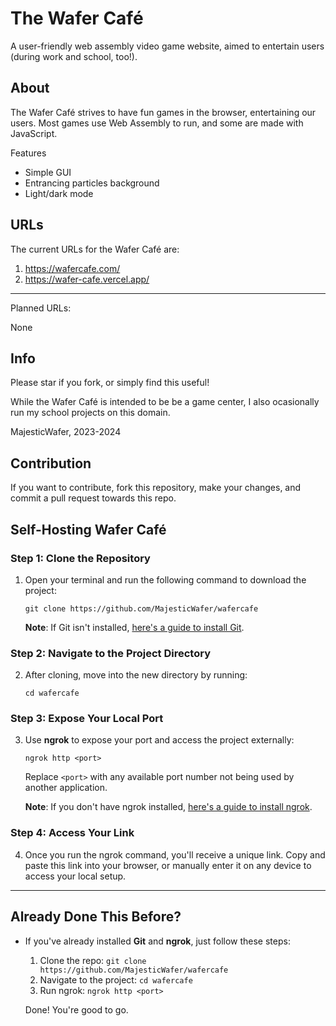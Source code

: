 # The Wafer Café

A user-friendly web assembly video game website, aimed to entertain users (during work and school, too!).

## About

The Wafer Café strives to have fun games in the browser, entertaining our users. Most games use Web Assembly to run, and some are made with JavaScript.

Features
- Simple GUI
- Entrancing particles background
- Light/dark mode

## URLs

The current URLs for the Wafer Café are:

1. https://wafercafe.com/
2. https://wafer-cafe.vercel.app/

---

Planned URLs:

None

## Info

Please star if you fork, or simply find this useful!

While the Wafer Café is intended to be be a game center, I also ocasionally run my school projects on this domain.

MajesticWafer, 2023-2024

## Contribution

If you want to contribute, fork this repository, make your changes, and commit a pull request towards this repo.

## Self-Hosting Wafer Café

### Step 1: Clone the Repository

1. Open your terminal and run the following command to download the project:

   `git clone https://github.com/MajesticWafer/wafercafe`

   **Note**: If Git isn't installed, [here's a guide to install Git](https://git-scm.com/book/en/v2/Getting-Started-Installing-Git).

### Step 2: Navigate to the Project Directory

2. After cloning, move into the new directory by running:

   `cd wafercafe`

### Step 3: Expose Your Local Port

3. Use **ngrok** to expose your port and access the project externally:

   `ngrok http <port>`

   Replace `<port>` with any available port number not being used by another application.

   **Note**: If you don't have ngrok installed, [here's a guide to install ngrok](https://ngrok.com/download).

### Step 4: Access Your Link

4. Once you run the ngrok command, you'll receive a unique link. Copy and paste this link into your browser, or manually enter it on any device to access your local setup.

---

## Already Done This Before?

- If you've already installed **Git** and **ngrok**, just follow these steps:
  
  1. Clone the repo: `git clone https://github.com/MajesticWafer/wafercafe`
  2. Navigate to the project: `cd wafercafe`
  3. Run ngrok: `ngrok http <port>`

  Done! You're good to go.
